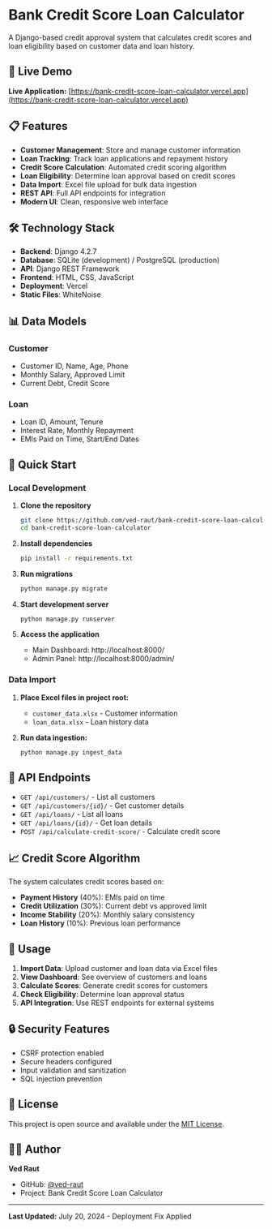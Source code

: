 # Bank Credit Score Loan Calculator

A Django-based credit approval system that calculates credit scores and loan eligibility based on customer data and loan history.

## 🚀 Live Demo
**Live Application:** [https://bank-credit-score-loan-calculator.vercel.app](https://bank-credit-score-loan-calculator.vercel.app)

## 📋 Features

- **Customer Management**: Store and manage customer information
- **Loan Tracking**: Track loan applications and repayment history
- **Credit Score Calculation**: Automated credit scoring algorithm
- **Loan Eligibility**: Determine loan approval based on credit scores
- **Data Import**: Excel file upload for bulk data ingestion
- **REST API**: Full API endpoints for integration
- **Modern UI**: Clean, responsive web interface

## 🛠️ Technology Stack

- **Backend**: Django 4.2.7
- **Database**: SQLite (development) / PostgreSQL (production)
- **API**: Django REST Framework
- **Frontend**: HTML, CSS, JavaScript
- **Deployment**: Vercel
- **Static Files**: WhiteNoise

## 📊 Data Models

### Customer
- Customer ID, Name, Age, Phone
- Monthly Salary, Approved Limit
- Current Debt, Credit Score

### Loan
- Loan ID, Amount, Tenure
- Interest Rate, Monthly Repayment
- EMIs Paid on Time, Start/End Dates

## 🚀 Quick Start

### Local Development

1. **Clone the repository**
   ```bash
   git clone https://github.com/ved-raut/bank-credit-score-loan-calculator.git
   cd bank-credit-score-loan-calculator
   ```

2. **Install dependencies**
   ```bash
   pip install -r requirements.txt
   ```

3. **Run migrations**
   ```bash
   python manage.py migrate
   ```

4. **Start development server**
   ```bash
   python manage.py runserver
   ```

5. **Access the application**
   - Main Dashboard: http://localhost:8000/
   - Admin Panel: http://localhost:8000/admin/

### Data Import

1. **Place Excel files in project root:**
   - `customer_data.xlsx` - Customer information
   - `loan_data.xlsx` - Loan history data

2. **Run data ingestion:**
   ```bash
   python manage.py ingest_data
   ```

## 🔧 API Endpoints

- `GET /api/customers/` - List all customers
- `GET /api/customers/{id}/` - Get customer details
- `GET /api/loans/` - List all loans
- `GET /api/loans/{id}/` - Get loan details
- `POST /api/calculate-credit-score/` - Calculate credit score

## 📈 Credit Score Algorithm

The system calculates credit scores based on:
- **Payment History** (40%): EMIs paid on time
- **Credit Utilization** (30%): Current debt vs approved limit
- **Income Stability** (20%): Monthly salary consistency
- **Loan History** (10%): Previous loan performance

## 🎯 Usage

1. **Import Data**: Upload customer and loan data via Excel files
2. **View Dashboard**: See overview of customers and loans
3. **Calculate Scores**: Generate credit scores for customers
4. **Check Eligibility**: Determine loan approval status
5. **API Integration**: Use REST endpoints for external systems

## 🔒 Security Features

- CSRF protection enabled
- Secure headers configured
- Input validation and sanitization
- SQL injection prevention

## 📝 License

This project is open source and available under the [MIT License](LICENSE).

## 👨‍💻 Author

**Ved Raut**
- GitHub: [@ved-raut](https://github.com/ved-raut)
- Project: Bank Credit Score Loan Calculator

---

**Last Updated:** July 20, 2024 - Deployment Fix Applied
